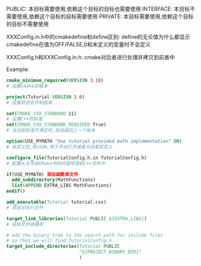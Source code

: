 PUBLIC: 本目标需要使用,依赖这个目标的目标也需要使用
INTERFACE: 本目标不需要使用,依赖这个目标的目标需要使用
PRIVATE: 本目标需要使用,依赖这个目标的目标不需要使用

XXXConfig.in.h中的cmakedefine和define区别:
define的无论值为什么都显示
cmakedefine在值为OFF/FALSE,0和未定义的变量时不会定义

XXXConfig.h和XXXConfig.in.h:
cmake对后者进行处理并拷贝到前者中

Example:
``` CMake
cmake_minimum_required(VERSION 3.10) 
# 设置cmake的版本

project(Tutorial VERSION 1.0) 
# 设置项目名字和版本

set(CMAKE_CXX_STANDARD 11) 
# 设置C++的标准
set(CMAKE_CXX_STANDARD_REQUIRED True)
# 当当前标准不满足时,自动退回上一个版本

option(USE_MYMATH "Use tutorial provided math implementation" ON)
# 自定义宏,默认ON,用于手动打开或者关闭某宏定义

configure_file(TutorialConfig.h.in TutorialConfig.h)
# 配置头文件将CMake中的内容传递到C++文件中

if(USE_MYMATH) 添加函数库文件
  add_subdirectory(MathFunctions)
  list(APPEND EXTRA_LIBS MathFunctions)
endif()

add_executable(Tutorial tutorial.cxx) 
# 添加可执行文件

target_link_libraries(Tutorial PUBLIC ${EXTRA_LIBS}) 
# 目标文件链接库

# add the binary tree to the search path for include files
# so that we will find TutorialConfig.h
target_include_directories(Tutorial PUBLIC
                           "${PROJECT_BINARY_DIR}"
                           )
```
